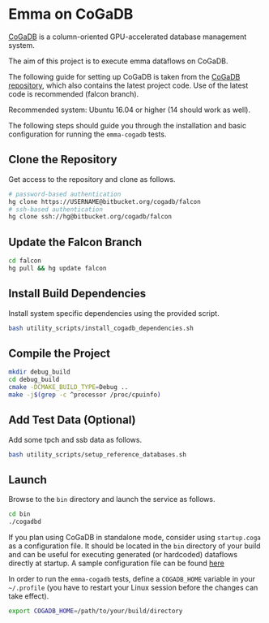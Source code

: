 # Emma on CoGaDB

[CoGaDB](http://cogadb.dfki.de/) is a column-oriented GPU-accelerated database management system.

The aim of this project is to execute emma dataflows on CoGaDB.

The following guide for setting up CoGaDB is taken from the [CoGaDB repository](https://bitbucket.org/cogadb/falcon/), which also contains the latest project code.
Use of the latest code is recommended (falcon branch).

Recommended system: Ubuntu 16.04 or higher (14 should work as well).

The following steps should guide you through the installation and basic configuration for running the `emma-cogadb` tests.

## Clone the Repository

Get access to the repository and clone as follows.

```bash
# password-based authentication
hg clone https://USERNAME@bitbucket.org/cogadb/falcon
# ssh-based authentication
hg clone ssh://hg@bitbucket.org/cogadb/falcon
```

## Update the Falcon Branch

```bash
cd falcon
hg pull && hg update falcon
```

## Install Build Dependencies

Install system specific dependencies using the provided script.

```bash
bash utility_scripts/install_cogadb_dependencies.sh
```

## Compile the Project

```bash
mkdir debug_build
cd debug_build
cmake -DCMAKE_BUILD_TYPE=Debug ..
make -j$(grep -c ^processor /proc/cpuinfo)
```

## Add Test Data (Optional)

Add some tpch and ssb data as follows.

```bash
bash utility_scripts/setup_reference_databases.sh
```

## Launch

Browse to the `bin` directory and launch the service as follows.

```bash
cd bin
./cogadbd
```

If you plan using CoGaDB in standalone mode, consider using `startup.coga` as a configuration file.
It should be located in the `bin` directory of your build and can be useful for executing generated (or hardcoded) dataflows directly at startup.
A sample configuration file can be found [here](https://github.com/emmalanguage/emma-cogadb/blob/master/src/test/resources/cogadb/tpch.coga)

In order to run the `emma-cogadb` tests, define a `COGADB_HOME` variable in your `~/.profile` (you have to restart your Linux session before the changes can take effect).

```bash
export COGADB_HOME=/path/to/your/build/directory
```
